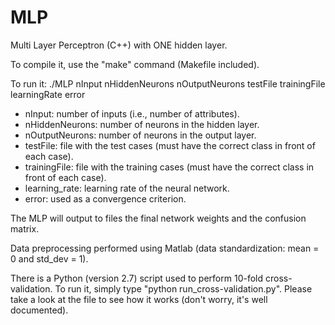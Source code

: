 # MLP

Multi Layer Perceptron (C++) with ONE hidden layer.

To compile it, use the "make" command (Makefile included).

To run it: ./MLP nInput nHiddenNeurons nOutputNeurons testFile trainingFile learningRate error
  - nInput: number of inputs (i.e., number of attributes).
  - nHiddenNeurons: number of neurons in the hidden layer.
  - nOutputNeurons: number of neurons in the output layer.
  - testFile: file with the test cases (must have the correct class in front of each case).
  - trainingFile: file with the training cases (must have the correct class in front of each case).
  - learning_rate: learning rate of the neural network.
  - error: used as a convergence criterion.
  
The MLP will output to files the final network weights and the confusion matrix.
  
Data preprocessing performed using Matlab (data standardization: mean = 0 and std_dev = 1).

There is a Python (version 2.7) script used to perform 10-fold cross-validation. To run it, simply type "python run_cross-validation.py". Please take a look at the file to see how it works (don't worry, it's well documented).
  
